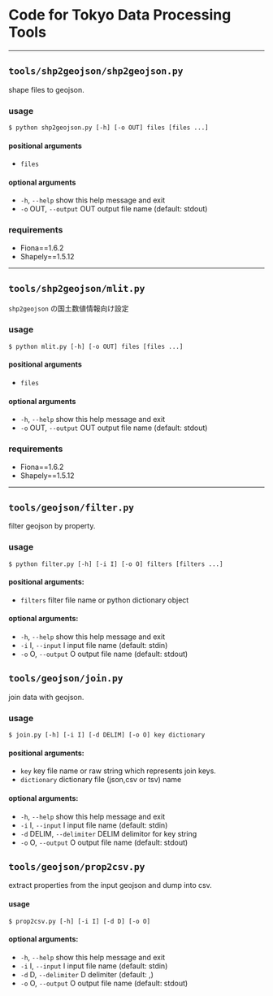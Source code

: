 # Code for Tokyo Data Processing Tools

---
## `tools/shp2geojson/shp2geojson.py`

shape files to geojson.

### usage

```
$ python shp2geojson.py [-h] [-o OUT] files [files ...]
```

#### positional arguments

- `files`

#### optional arguments

- `-h`, `--help`            show this help message and exit
- `-o` OUT, `--output` OUT  output file name (default: stdout)

### requirements
- Fiona==1.6.2
- Shapely==1.5.12

---
## `tools/shp2geojson/mlit.py`

`shp2geojson` の国土数値情報向け設定

### usage

```
$ python mlit.py [-h] [-o OUT] files [files ...]
```

#### positional arguments

- `files`

#### optional arguments

- `-h`, `--help`            show this help message and exit
- `-o` OUT, `--output` OUT  output file name (default: stdout)

### requirements
- Fiona==1.6.2
- Shapely==1.5.12

---
## `tools/geojson/filter.py`

filter geojson by property.

### usage
```
$ python filter.py [-h] [-i I] [-o O] filters [filters ...]
```


#### positional arguments:
- `filters`           filter file name or python dictionary object

#### optional arguments:
-  `-h`, `--help`        show this help message and exit
-  `-i` I, `--input` I   input file name (default: stdin)
-  `-o` O, `--output` O  output file name (default: stdout)

## `tools/geojson/join.py`
join data with geojson.

### usage
```
$ join.py [-h] [-i I] [-d DELIM] [-o O] key dictionary
```

#### positional arguments:
-  `key`                   key file name or raw string which represents join
                        keys.
-  `dictionary`            dictionary file (json,csv or tsv) name

#### optional arguments:
-  `-h`, `--help`            show this help message and exit
-  `-i` I, `--input` I       input file name (default: stdin)
-  `-d` DELIM, `--delimiter` DELIM
                        delimitor for key string
-  `-o` O, `--output` O      output file name (default: stdout)

## `tools/geojson/prop2csv.py`

extract properties from the input geojson and dump into csv.

#### usage
```
$ prop2csv.py [-h] [-i I] [-d D] [-o O]
```

#### optional arguments:
-  `-h`, `--help`           show this help message and exit
-  `-i` I, `--input` I      input file name (default: stdin)
-  `-d` D, `--delimiter` D  delimiter (default: ,)
-  `-o` O, `--output` O     output file name (default: stdout)
